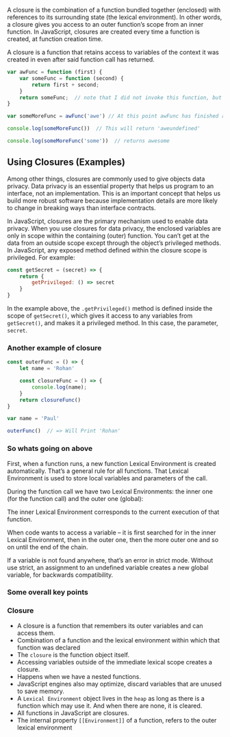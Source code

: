 A closure is the combination of a function bundled together (enclosed) with references to its surrounding state (the lexical environment). In other words, a closure gives you access to an outer function’s scope from an inner function. In JavaScript, closures are created every time a function is created, at function creation time.

A closure is a function that retains access to variables of the context it was created in even after said function call has returned.

```js
var awFunc = function (first) {
    var someFunc = function (second) {
        return first + second;
    }
    return someFunc;  // note that I did not invoke this function, but I did return the function
}

var someMoreFunc = awFunc('awe') // At this point awFunc has finished running

console.log(someMoreFunc())  // This will return 'aweundefined'

console.log(someMoreFunc('some'))  // returns awesome
```

## Using Closures (Examples)

Among other things, closures are commonly used to give objects data privacy. Data privacy is an essential property that helps us program to an interface, not an implementation. This is an important concept that helps us build more robust software because implementation details are more likely to change in breaking ways than interface contracts.

In JavaScript, closures are the primary mechanism used to enable data privacy. When you use closures for data privacy, the enclosed variables are only in scope within the containing (outer) function. You can’t get at the data from an outside scope except through the object’s privileged methods. In JavaScript, any exposed method defined within the closure scope is privileged. For example:

```js
const getSecret = (secret) => {
    return {
        getPrivileged: () => secret
    }
}

```

In the example above, the `.getPrivileged()` method is defined inside the scope of `getSecret()`, which gives it access to any variables from `getSecret()`, and makes it a privileged method. In this case, the parameter, `secret`.

### Another example of closure

```js
const outerFunc = () => {
    let name = 'Rohan'

    const closureFunc = () => {
        console.log(name);
    }
    return closureFunc()
}

var name = 'Paul'

outerFunc()  // => Will Print 'Rohan'
```

### So whats going on above

First, when a function runs, a new function Lexical Environment is created automatically. That’s a general rule for all functions. That Lexical Environment is used to store local variables and parameters of the call.

During the function call we have two Lexical Environments: the inner one (for the function call) and the outer one (global):

The inner Lexical Environment corresponds to the current execution of that function.

When code wants to access a variable – it is first searched for in the inner Lexical Environment, then in the outer one, then the more outer one and so on until the end of the chain.

If a variable is not found anywhere, that’s an error in strict mode. Without use strict, an assignment to an undefined variable creates a new global variable, for backwards compatibility.

### Some overall key points

### Closure
  * A closure is a function that remembers its outer variables and can access them.
  * Combination of a function and the lexical environment within which that function was declared
  * The `closure` is the function object itself.
  * Accessing variables outside of the immediate lexical scope creates a closure.
  * Happens when we have a nested functions.
  * JavaScript engines also may optimize, discard variables that are unused to save memory.
  * A `Lexical Environment` object lives in the `heap` as long as there is a function which may use it. And when there are none, it is cleared.
  * All functions in JavaScript are closures.
  * The internal property `[[Environment]]` of a function, refers to the outer lexical environment